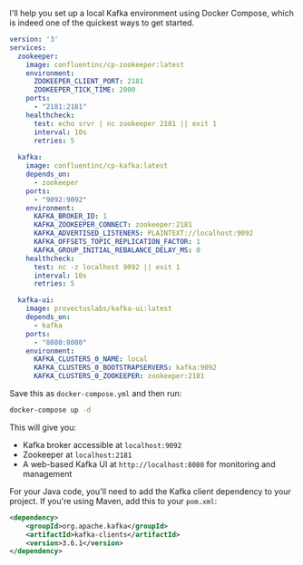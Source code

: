 I'll help you set up a local Kafka environment using Docker Compose, which is indeed one of the quickest ways to get started.



```yaml
version: '3'
services:
  zookeeper:
    image: confluentinc/cp-zookeeper:latest
    environment:
      ZOOKEEPER_CLIENT_PORT: 2181
      ZOOKEEPER_TICK_TIME: 2000
    ports:
      - "2181:2181"
    healthcheck:
      test: echo srvr | nc zookeeper 2181 || exit 1
      interval: 10s
      retries: 5
  
  kafka:
    image: confluentinc/cp-kafka:latest
    depends_on:
      - zookeeper
    ports:
      - "9092:9092"
    environment:
      KAFKA_BROKER_ID: 1
      KAFKA_ZOOKEEPER_CONNECT: zookeeper:2181
      KAFKA_ADVERTISED_LISTENERS: PLAINTEXT://localhost:9092
      KAFKA_OFFSETS_TOPIC_REPLICATION_FACTOR: 1
      KAFKA_GROUP_INITIAL_REBALANCE_DELAY_MS: 0
    healthcheck:
      test: nc -z localhost 9092 || exit 1
      interval: 10s
      retries: 5

  kafka-ui:
    image: provectuslabs/kafka-ui:latest
    depends_on:
      - kafka
    ports:
      - "8080:8080"
    environment:
      KAFKA_CLUSTERS_0_NAME: local
      KAFKA_CLUSTERS_0_BOOTSTRAPSERVERS: kafka:9092
      KAFKA_CLUSTERS_0_ZOOKEEPER: zookeeper:2181

```

Save this as `docker-compose.yml` and then run:

```bash
docker-compose up -d
```

This will give you:
- Kafka broker accessible at `localhost:9092`
- Zookeeper at `localhost:2181`
- A web-based Kafka UI at `http://localhost:8080` for monitoring and management

For your Java code, you'll need to add the Kafka client dependency to your project. If you're using Maven, add this to your `pom.xml`:

```xml
<dependency>
    <groupId>org.apache.kafka</groupId>
    <artifactId>kafka-clients</artifactId>
    <version>3.6.1</version>
</dependency>
```


